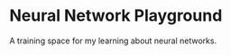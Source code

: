 
Neural Network Playground
=========================

A training space for my learning about neural networks.
